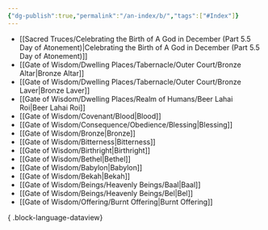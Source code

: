 ```yaml
---
{"dg-publish":true,"permalink":"/an-index/b/","tags":["#Index"]}
---
```



- [[Sacred Truces/Celebrating the Birth of A God in December (Part 5.5 Day of Atonement)\|Celebrating the Birth of A God in December (Part 5.5 Day of Atonement)]]
- [[Gate of Wisdom/Dwelling Places/Tabernacle/Outer Court/Bronze Altar\|Bronze Altar]]
- [[Gate of Wisdom/Dwelling Places/Tabernacle/Outer Court/Bronze Laver\|Bronze Laver]]
- [[Gate of Wisdom/Dwelling Places/Realm of Humans/Beer Lahai Roi\|Beer Lahai Roi]]
- [[Gate of Wisdom/Covenant/Blood\|Blood]]
- [[Gate of Wisdom/Consequence/Obedience/Blessing\|Blessing]]
- [[Gate of Wisdom/Bronze\|Bronze]]
- [[Gate of Wisdom/Bitterness\|Bitterness]]
- [[Gate of Wisdom/Birthright\|Birthright]]
- [[Gate of Wisdom/Bethel\|Bethel]]
- [[Gate of Wisdom/Babylon\|Babylon]]
- [[Gate of Wisdom/Bekah\|Bekah]]
- [[Gate of Wisdom/Beings/Heavenly Beings/Baal\|Baal]]
- [[Gate of Wisdom/Beings/Heavenly Beings/Bel\|Bel]]
- [[Gate of Wisdom/Offering/Burnt Offering\|Burnt Offering]]

{ .block-language-dataview}